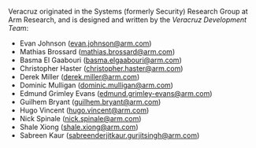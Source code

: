 Veracruz originated in the Systems (formerly Security) Research Group at Arm Research,
and is designed and written by the *Veracruz Development Team*:

- Evan Johnson (evan.johnson@arm.com)
- Mathias Brossard (mathias.brossard@arm.com)
- Basma El Gaabouri (basma.elgaabouri@arm.com)
- Christopher Haster (christopher.haster@arm.com)
- Derek Miller (derek.miller@arm.com)
- Dominic Mulligan (dominic.mulligan@arm.com)
- Edmund Grimley Evans (edmund.grimley-evans@arm.com)
- Guilhem Bryant (guilhem.bryant@arm.com)
- Hugo Vincent (hugo.vincent@arm.com)
- Nick Spinale (nick.spinale@arm.com)
- Shale Xiong (shale.xiong@arm.com)
- Sabreen Kaur (sabreenderjitkaur.gurjitsingh@arm.com)
